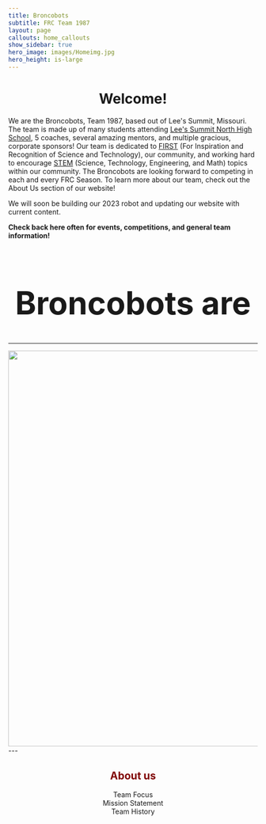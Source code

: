 ```yaml
---
title: Broncobots
subtitle: FRC Team 1987
layout: page
callouts: home_callouts
show_sidebar: true
hero_image: images/Homeimg.jpg
hero_height: is-large
---
```

<link rel="stylesheet" href="/assets/css/buttonHover.css">

 <style>
.zoom {
/*  padding: 50px;*/
/*  background-color: green;*/
  transition: transform .2s; /* Animation */
/*  width: 200px;*/
/*  height: 200px;*/
  margin: 0 auto;
}
@import "TextAnimationEffect.scss";

.zoom:hover {
  backface-visibility: hidden; 
  transform: scale(1.05); /* (150% zoom - Note: if the zoom is too large, it will go outside of the viewport) */
  
}

</style>

<p><h1><center>
    Welcome!
</center></h1></p>

 We are the Broncobots, Team 1987, based out of Lee's Summit, Missouri. The team is made up of many students attending [Lee's Summit North High School](https://lsnhs.lsr7.org/), 5 coaches, several amazing mentors, and multiple gracious, corporate sponsors! Our team is dedicated to [FIRST](https://www.firstinspires.org/) (For Inspiration and Recognition of Science and Technology), our community, and working hard to encourage [STEM](https://www.kcstem.org/) (Science, Technology, Engineering, and Math) topics within our community. The Broncobots are looking forward to competing in each and every FRC Season. To learn more about our team, check out the About Us section of our website!

We will soon be building our 2023 robot and updating our website with current content.

**Check back here often for events, competitions, and general team information!**

<div class="descriptors">
<h1 style="font-size:64px;"><center>
    Broncobots are
  <span
     class="txt-rotate"
     data-period="2000"
     data-rotate='["innovators.", "inspirational.", "engineers.", "designers.", "accepting.", "listeners.", "thinkers.", "a family." ]'></span>
</center></h1>
<script src="{{ site.baseurl }}/assets/js/TextAnimation.js"></script>
</div>

---
<div style="text-align:center; vertical-align: middle; padding:0px 0;">
    <img src="images/2023TeamPic.jpg" alt=" " class="zoom" width="800" height="auto" >
</div>
---

<div class="zoom"></div> 

<h2 style="color:maroon;text-align:center">About us</h2>

<div style="text-align: center">
<buttonhover class="noWrap full-rounded" onclick="teamFocus()"><span class="noWrap">Team Focus</span><div class="border full-rounded"></div></buttonhover>
<buttonhover class="noWrap full-rounded" onclick="missionStatement()"><span class="noWrap">Mission Statement</span><div class="border full-rounded"></div></buttonhover>
<buttonhover class="noWrap full-rounded" onclick="teamHistory()"><span class="noWrap">Team History</span><div class="border full-rounded"></div></buttonhover>
</div>

<div id="missStat" style="display:none">
<br>
      The Broncobots are dedicated to helping the future through the recognition and advocacy of science, technology, engineering, and math. As FIRST participants, we strive to build a community devoted to education, innovation, and inspiration. By creating strong partnerships with mentors, teachers, and sponsors, we encourage communication and leadership as crucial parts of team success.  
</div>

<div id="teamFoc" style="display:none">
<br>
      <p>
         The focus of our team has been to reach out to our community in every way possible. We have attended school carnivals, school presentations, bingo raffles, Boy Scout meetings, school board meetings, and business meetings. We have been featured numerous times in publications, including three local newspapers, Honeywell newsletters, and even two books: FIRST Robotics: Rack N Roll and FIRST Robots: Behind The Design. The team created a video as an introduction to FIRST for the Lee's Summit community that aired on the local government channel and published a book about our team and our history.
    <br><br>
        In our own school, we have hosted booths at Freshmen Orientation Day, sponsored "Math and Science Teacher Appreciation Day," set up booths at football games, participated in Safe Halloween, and set up FIRST Robotics displays throughout the year. In cooperation with the two other Lee's Summit robotics teams, we have held PR meetings to schedule banquets, school visits, open houses, and community outreach projects. For three weeks this past summer, we sponsored robotics and engineering camps for elementary students.
    <br><br>
        We've made our name known throughout the community in various ways. We have presented at numerous Lee's Summit elementary schools, in addition to Lee's Summit middle schools, and a private Catholic school in a neighboring city. We have attended and presented at meetings for the Rotary Club, the Optimist Club, the National Tool and Machining Association, the Lee's Summit Economic Development Council, and the Kauffman Foundation. We also were excited to give presentations at Gail's Harley Davidson, Honeywell, the Engineering and Science Summit Institute at Kansas State University, and the Lee's Summit Chalk Walk. Together with the other two Lee's Summit robotics teams our team rotated staffing a booth at Downtown Days to reach out to all Lee's Summit citizens.
    <br><br>
        Over four years, we have sent over 1,500 letters to government officials. In 2008, there was a "Lee's Summit Robotics Day" proclamation from the mayor, and Governor Matt Blunt officially recognized and commended the FIRST Robotics Competition in the state of Missouri. Along with starting a mail campaign to government officials (fifteen different officials and federal offices), took the classic Flat Stanley and combined it with the spirit of FIRST to start our Flat Creation Campaign. This was designed to reach people outside our direct area of influence, like families and friends from other states and countries. During its time traveling, Flat Mammoth (from our 2008 Flat Creation Campaign) has visited a second grade classroom, attended a robot-themed movie night, enjoyed the warm weather in Honduras, and sat in the Missouri House of Representatives! 
    </p>
</div>

<div id="teamHist" style="display:none">
<br>
  <p>
     Over the years, the Broncobots have had many significant achievements. We've attended over 16 regionals over the years, going to the Greater Kansas City Regional and an out-of-state regional each year. Team 1987 has also competed in summer competitions such as Ozark Mountain Brawl and Lee's Summit's CowTown ThrowDown. We haven't kept quiet about what we do either. We've had over 60 presentations at schools and businesses. This number does not include our countless booths at Missouri State Fair, Lee's Summit's Downtown Days, Oktoberfest, and Kansas City Maker Faire. The team has been featured in countless newspaper articles, been on TV, and is even mentioned in a book. We've also initiated letter campaigns, media broadcasts, toilet paper drives, and much more. Team 1987 The Broncobots has accomplished much since our founding year. 
  </p>
</div>

<script>
function missionStatement() {
    let m = document.getElementById("missStat");
    let f = document.getElementById("teamFoc");
    let h = document.getElementById("teamHist");
    f.style.display = "none";
    h.style.display = "none";
    if (m.style.display === "none") {
        m.style.display = "block";
    } else {
        m.style.display = "none";
    }
} 
function teamFocus() {
    let m = document.getElementById("missStat");
    let f = document.getElementById("teamFoc");
    let h = document.getElementById("teamHist");
    m.style.display = "none";
    h.style.display = "none";
  if (f.style.display === "none") {
    f.style.display = "block";
  } else {
    f.style.display = "none";
  }
}
function teamHistory() {
    let m = document.getElementById("missStat");
    let f = document.getElementById("teamFoc");
    let h = document.getElementById("teamHist");
    f.style.display = "none";
    m.style.display = "none";
  if (h.style.display === "none") {
    h.style.display = "block";
  } else {
    h.style.display = "none";
  }
}
</script>
